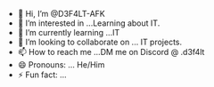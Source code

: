- 👋 Hi, I’m @D3F4LT-AFK
- 👀 I’m interested in ...Learning about IT.
- 🌱 I’m currently learning ...IT
- 💞️ I’m looking to collaborate on ... IT projects.
- 📫 How to reach me ...DM me on Discord @ .d3f4lt
- 😄 Pronouns: ... He/Him
- ⚡ Fun fact: ...

<!---
D3F4LT-AFK/D3F4LT-AFK is a ✨ special ✨ repository because its `README.md` (this file) appears on your GitHub profile.
You can click the Preview link to take a look at your changes.
--->
